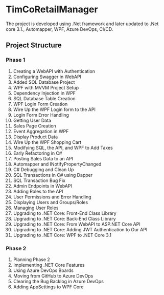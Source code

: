 
# TimCoRetailManager

The project is developed using .Net framework and later updated to .Net core 3.1., Automapper, WPF, Azure DevOps, CI/CD.


## Project Structure

### Phase 1
 1. Creating a WebAPI with Authentication
 2. Configuring Swagger in WebAPI 
 3. Added SQL Database Project
 4. WPF with MVVM Project Setup
 5. Dependency Injection in WPF	
 6. SQL Database Table Creation
 7. WPF Login Form Creation
 8. Wire Up the WPF Login form to the API
 9. Login Form Error Handling
 10. Getting User Data
 11. Sales Page Creation
 12. Event Aggregation in WPF
 13. Display Product Data
 14. Wire Up the WPF Shopping Cart
 15. Modifying SQL, the API, and WPF to Add Taxes
 16. Early Refactoring in C#
 17. Posting Sales Data to an API
 18. Automapper and INotifyPropertyChanged
 19. C# Debugging and Clean Up
 20. SQL Transactions in C# using Dapper
 21. SQL Transaction Bug Fix
 22. Admin Endpoints in WebAPI
 23. Adding Roles to the API
 24. User Permissions and Error Handling
 25. Displaying Users and Groups/Roles
 26. Managing User Roles
 27. Upgrading to .NET Core: Front-End Class Library
 28. Upgrading to .NET Core: Back-End Class Library
 29. Upgrading to .NET Core: From WebAPI to ASP.NET Core API
 30. Upgrading to .NET Core: Adding JWT Authentication to Our API
 31. Upgrading to .NET Core: WPF to .NET Core 3.1

### Phase 2
 1. Planning Phase 2
 2. Implementing .NET Core Features
 3. Using Azure DevOps Boards
 4. Moving from GitHub to Azure DevOps
 5. Clearing the Bug Backlog in Azure DevOps
 6. Adding AppSettings to WPF Core

